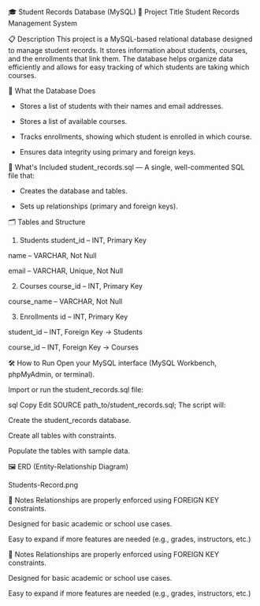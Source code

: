 🎓 Student Records Database (MySQL)
📘 Project Title
Student Records Management System

📋 Description
This project is a MySQL-based relational database designed to manage student records. It stores information about students, courses, and the enrollments that link them. The database helps organize data efficiently and allows for easy tracking of which students are taking which courses.

🧱 What the Database Does
- Stores a list of students with their names and email addresses.

- Stores a list of available courses.

- Tracks enrollments, showing which student is enrolled in which course.

- Ensures data integrity using primary and foreign keys.


📁 What's Included
student_records.sql — A single, well-commented SQL file that:

- Creates the database and tables.

- Sets up relationships (primary and foreign keys).


🗂️ Tables and Structure
1. Students
student_id – INT, Primary Key

name – VARCHAR, Not Null

email – VARCHAR, Unique, Not Null

2. Courses
course_id – INT, Primary Key

course_name – VARCHAR, Not Null

3. Enrollments
id – INT, Primary Key

student_id – INT, Foreign Key → Students

course_id – INT, Foreign Key → Courses

🛠️ How to Run
Open your MySQL interface (MySQL Workbench, phpMyAdmin, or terminal).

Import or run the student_records.sql file:

sql
Copy
Edit
SOURCE path_to/student_records.sql;
The script will:

Create the student_records database.

Create all tables with constraints.

Populate the tables with sample data.

🖼️ ERD (Entity-Relationship Diagram)

Students-Record.png

📌 Notes
Relationships are properly enforced using FOREIGN KEY constraints.

Designed for basic academic or school use cases.

Easy to expand if more features are needed (e.g., grades, instructors, etc.)



📌 Notes
Relationships are properly enforced using FOREIGN KEY constraints.

Designed for basic academic or school use cases.

Easy to expand if more features are needed (e.g., grades, instructors, etc.)

